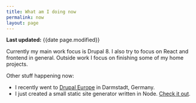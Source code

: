 ```yaml
---
title: What am I doing now
permalink: now
layout: page
---
```

**Last updated:** {{date page.modified}}

Currently my main work focus is Drupal 8. I also try to focus on React and frontend in general. Outside work I focus on finishing some of my home projects.

Other stuff happening now:

* I recently went to [Drupal Europe](https://drupaleurope.org "Drupal Europe") in Darmstadt, Germany.
* I just created a small static site generator written in Node. [Check it out](https://github.com/andeersg/raccn "Raccn").
